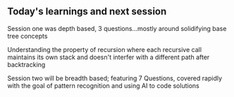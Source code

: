 

## Today's learnings and next session

Session one was depth based, 3 questions...mostly around solidifying base tree concepts

Understanding the property of recursion where each recursive call maintains its own stack and doesn't interfer with a different path after backtracking

Session two will be breadth based; featuring 7 Questions, covered rapidly with the goal of pattern recognition and using AI to code solutions